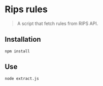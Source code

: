 # Rips rules
> A script that fetch rules from RIPS API.

## Installation

```
npm install
```

## Use

```
node extract.js
```


